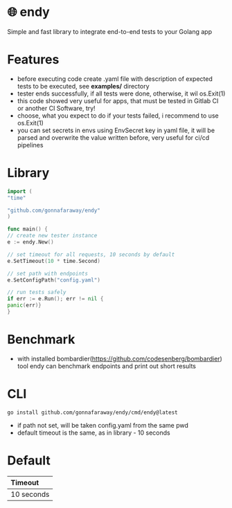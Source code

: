 # 🌐 endy
Simple and fast library to integrate end-to-end tests to your Golang app

# Features

- before executing code create .yaml file with description of expected tests to be executed, see **examples/** directory
- tester ends successfully, if all tests were done, otherwise, it wil os.Exit(1)
- this code showed very useful for apps, that must be tested in Gitlab CI or another CI Software, try!
- choose, what you expect to do if your tests failed, i recommend to use os.Exit(1)
- you can set secrets in envs using EnvSecret key in yaml file, it will be parsed and overwrite the value written before, very useful for ci/cd pipelines

# Library
```go
import (
"time"

"github.com/gonnafaraway/endy"
)

func main() {
// create new tester instance
e := endy.New()

// set timeout for all requests, 10 seconds by default
e.SetTimeout(10 * time.Second)

// set path with endpoints
e.SetConfigPath("config.yaml")

// run tests safely
if err := e.Run(); err != nil {
panic(err)}
}
```

# Benchmark
- with installed bombardier(https://github.com/codesenberg/bombardier) tool endy can benchmark endpoints and print out short results

# CLI

```
go install github.com/gonnafaraway/endy/cmd/endy@latest 
```
- if path not set, will be taken config.yaml from the same pwd
- default timeout is the same, as in library - 10 seconds

# Default
| Timeout    | 
|:-----------| 
| 10 seconds |